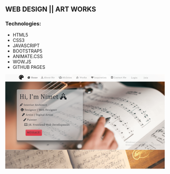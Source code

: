 ## WEB DESIGN || ART WORKS

### Technologies:

- HTML5
- CSS3
- JAVASCRIPT
- BOOTSTRAP5
- ANIMATE.CSS
- WOW.JS
- GITHUB PAGES

<img src= "./img/Ekran Alıntısı 2.PNG">
